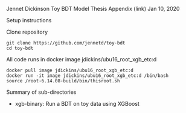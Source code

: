 Jennet Dickinson
Toy BDT Model
Thesis Appendix (link)
Jan 10, 2020

Setup instructions

Clone repository
```
git clone https://github.com/jennetd/toy-bdt
cd toy-bdt
```

All code runs in docker image jdickins/ubu16_root_xgb_etc:d
```
docker pull image jdickins/ubu16_root_xgb_etc:d
docker run -it image jdickins/ubu16_root_xgb_etc:d /bin/bash
source /root-6.14.08-build/bin/thisroot.sh
```

Summary of sub-directories
* xgb-binary: Run a BDT on toy data using XGBoost


